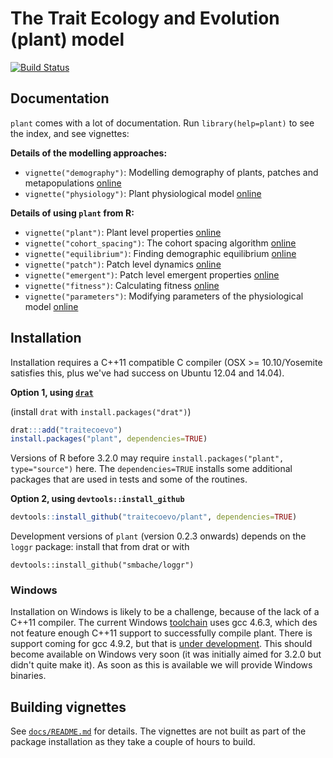 # The Trait Ecology and Evolution (plant) model

[![Build Status](https://travis-ci.org/traitecoevo/plant.png?branch=master)](https://travis-ci.org/traitecoevo/plant)

## Documentation

`plant` comes with a lot of documentation.  Run `library(help=plant)` to see the index, and see vignettes:

**Details of the modelling approaches:**

* `vignette("demography")`: Modelling demography of plants, patches and metapopulations [online](https://traitecoevo.github.io/plant/vignettes/demography.pdf)
* `vignette("physiology")`: Plant physiological model [online](https://traitecoevo.github.io/plant/vignettes/physiology.pdf)

**Details of using `plant` from R:**

* `vignette("plant")`: Plant level properties [online](https://traitecoevo.github.io/plant/vignettes/plant.html)
* `vignette("cohort_spacing")`: The cohort spacing algorithm [online](https://traitecoevo.github.io/plant/vignettes/cohort_spacing.html)
* `vignette("equilibrium")`: Finding demographic equilibrium [online](https://traitecoevo.github.io/plant/vignettes/equilibrium.html)
* `vignette("patch")`: Patch level dynamics [online](https://traitecoevo.github.io/plant/vignettes/patch.html)
* `vignette("emergent")`: Patch level emergent properties [online](https://traitecoevo.github.io/plant/vignettes/emergent.html)
* `vignette("fitness")`: Calculating fitness [online](https://traitecoevo.github.io/plant/vignettes/fitness.html)
* `vignette("parameters")`: Modifying parameters of the physiological model [online](https://traitecoevo.github.io/plant/vignettes/parameters.html)

## Installation

Installation requires a C++11 compatible C compiler (OSX >= 10.10/Yosemite satisfies this, plus we've had success on Ubuntu 12.04 and 14.04).

**Option 1, using [`drat`](https://github.com/eddelbuettel/drat)**

(install `drat` with `install.packages("drat")`)

```r
drat:::add("traitecoevo")
install.packages("plant", dependencies=TRUE)
```

Versions of R before 3.2.0 may require `install.packages("plant", type="source")` here.  The `dependencies=TRUE` installs some additional packages that are used in tests and some of the routines.

**Option 2, using `devtools::install_github`**

```r
devtools::install_github("traitecoevo/plant", dependencies=TRUE)
```

Development versions of `plant` (version 0.2.3 onwards) depends on the `loggr` package: install that from drat or with

```
devtools::install_github("smbache/loggr")
```

### Windows

Installation on Windows is likely to be a challenge, because of the lack of a C++11 compiler.  The current Windows [toolchain](http://cran.r-project.org/bin/windows/Rtools/) uses gcc 4.6.3, which des not feature enough C++11 support to successfully compile plant.  There is support coming for gcc 4.9.2, but that is [under development](https://rawgit.com/kevinushey/RToolsToolchainUpdate/master/mingwnotes.html).  This should become available on Windows very soon (it was initially aimed for 3.2.0 but didn't quite make it).  As soon as this is available we will provide Windows binaries.

## Building vignettes

See [`docs/README.md`](docs/README.md) for details.  The vignettes are not built as part of the package installation as they take a couple of hours to build.
